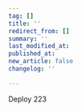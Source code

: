 ```yaml
---
tag: []
title: ''
redirect_from: []
summary: ''
last_modified_at: 
published_at: 
new_article: false
changelog: ''

---
```

Deploy 223